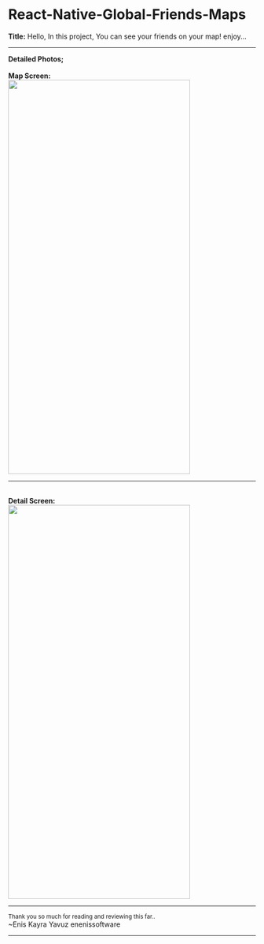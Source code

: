 # React-Native-Global-Friends-Maps
<b>Title:</b> Hello, In this project, You can see your friends on your map! enjoy...
<hr>
<b>Detailed Photos;</b><br>
<br><b>Map Screen:<br></b>
<img src="https://user-images.githubusercontent.com/99321522/226100600-72f891dc-bf6b-4116-8387-07f5364f94c8.png" width="370" height="800" />
<br>
<hr>
<br><b>Detail Screen:<br></b>
<img src="https://user-images.githubusercontent.com/99321522/226100605-6c2579c8-d0a8-4d4d-b248-d99c0066a336.png" width="370" height="800" />
<br>
<hr>
<small>Thank you so much for reading and reviewing this far..</small><br>
~Enis Kayra Yavuz
enenissoftware
<hr>

<b></b>
